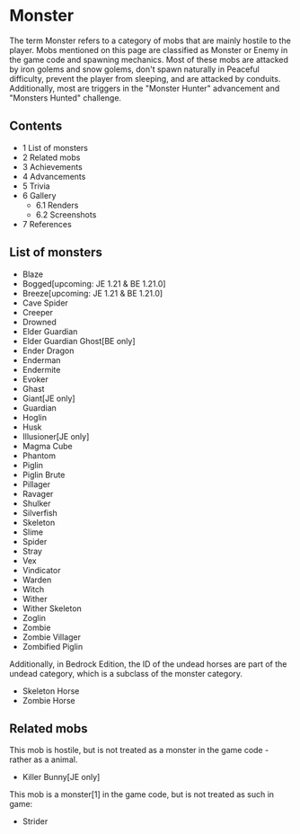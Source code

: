 # Monster
The term Monster refers to a category of mobs that are mainly hostile to the player. Mobs mentioned on this page are classified as Monster or Enemy in the game code and spawning mechanics. Most of these mobs are attacked by iron golems and snow golems, don't spawn naturally in Peaceful difficulty, prevent the player from sleeping, and are attacked by conduits. Additionally, most are triggers in the "Monster Hunter" advancement and "Monsters Hunted" challenge.

## Contents
- 1 List of monsters
- 2 Related mobs
- 3 Achievements
- 4 Advancements
- 5 Trivia
- 6 Gallery
	- 6.1 Renders
	- 6.2 Screenshots
- 7 References

## List of monsters
- Blaze
- Bogged‌[upcoming: JE 1.21 & BE 1.21.0]
- Breeze‌[upcoming: JE 1.21 & BE 1.21.0]
- Cave Spider
- Creeper
- Drowned
- Elder Guardian
- Elder Guardian Ghost‌[BE  only]
- Ender Dragon
- Enderman
- Endermite
- Evoker
- Ghast
- Giant‌[JE  only]
- Guardian
- Hoglin
- Husk
- Illusioner‌[JE  only]
- Magma Cube
- Phantom
- Piglin
- Piglin Brute
- Pillager
- Ravager
- Shulker
- Silverfish
- Skeleton
- Slime
- Spider
- Stray
- Vex
- Vindicator
- Warden
- Witch
- Wither
- Wither Skeleton
- Zoglin
- Zombie
- Zombie Villager
- Zombified Piglin

Additionally, in Bedrock Edition, the ID of the undead horses are part of the undead category, which is a subclass of the monster category.

- Skeleton Horse
- Zombie Horse

## Related mobs
This mob is hostile, but is not treated as a monster in the game code - rather as a animal.

- Killer Bunny‌[JE  only]

This mob is a monster[1] in the game code, but is not treated as such in game:

- Strider


